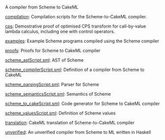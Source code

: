 A compiler from Scheme to CakeML

[compilation](compilation):
Compilation scripts for the Scheme-to-CakeML compiler.

[cps](cps):
Demostrative proof of optimised CPS transform for call-by-value lambda
calculus, including one with control operators.

[examples](examples):
Example Scheme programs compiled using the Scheme compiler

[proofs](proofs):
Proofs for Scheme to CakeML compiler

[scheme_astScript.sml](scheme_astScript.sml):
AST of Scheme

[scheme_compilerScript.sml](scheme_compilerScript.sml):
Definition of a compiler from Scheme to CakeML

[scheme_parsingScript.sml](scheme_parsingScript.sml):
Parser for Scheme

[scheme_semanticsScript.sml](scheme_semanticsScript.sml):
Semantics of Scheme

[scheme_to_cakeScript.sml](scheme_to_cakeScript.sml):
Code generator for Scheme to CakeML compiler

[scheme_valuesScript.sml](scheme_valuesScript.sml):
Definition of Scheme values

[translation](translation):
CakeML translation of Scheme-to-CakeML compiler

[unverified](unverified):
An unverified compiler from Scheme to ML written in Haskell
